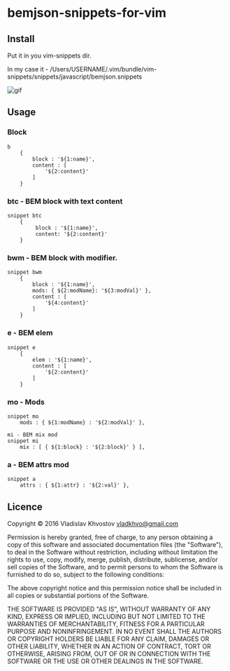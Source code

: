 # bemjson-snippets-for-vim

## Install
Put it in you vim-snippets dir. 

In my case it - 
/Users/USERNAME/.vim/bundle/vim-snippets/snippets/javascript/bemjson.snippets

![gif](https://github.com/vkhv/vim-bemjson-snippets/blob/master/bem-snippets.gif)

## Usage

### Block
```
b
    {
        block : '${1:name}',
        content : [
            '${2:content}'
        ]
    }
```
### btc - BEM block with text content
```
snippet btc
    {
         block : '${1:name}',
         content: '${2:content}'
    }
```

### bwm - BEM block with modifier.
```
snippet bwm
    {
        block : '${1:name}',
        mods: { ${2:modName}: '${3:modVal}' },
        content : [
            '${4:content}'
        ]
    }
```


### e - BEM elem
```
snippet e
    {
        elem : '${1:name}',
        content : [
            '${2:content}'
        ]
    }
```

### mo - Mods
```
snippet mo
    mods : { ${1:modName} : '${2:modVal}' },
```
```
mi - BEM mix mod
snippet mi
    mix : [ { ${1:block} : '${2:block}' } ],
```

### a - BEM attrs mod
```
snippet a
    attrs : { ${1:attr} : '${2:val}' },
```



## Licence

Copyright © 2016 Vladislav Khvostov vladkhvo@gmail.com

Permission is hereby granted, free of charge, to any person obtaining
a copy of this software and associated documentation files (the "Software"),
to deal in the Software without restriction, including without limitation
the rights to use, copy, modify, merge, publish, distribute, sublicense,
and/or sell copies of the Software, and to permit persons to whom the
Software is furnished to do so, subject to the following conditions:

The above copyright notice and this permission notice shall be included
in all copies or substantial portions of the Software.

THE SOFTWARE IS PROVIDED "AS IS", WITHOUT WARRANTY OF ANY KIND,
EXPRESS OR IMPLIED, INCLUDING BUT NOT LIMITED TO THE WARRANTIES
OF MERCHANTABILITY, FITNESS FOR A PARTICULAR PURPOSE AND NONINFRINGEMENT.
IN NO EVENT SHALL THE AUTHORS OR COPYRIGHT HOLDERS BE LIABLE FOR ANY CLAIM,
DAMAGES OR OTHER LIABILITY, WHETHER IN AN ACTION OF CONTRACT,
TORT OR OTHERWISE, ARISING FROM, OUT OF OR IN CONNECTION WITH THE SOFTWARE
OR THE USE OR OTHER DEALINGS IN THE SOFTWARE.

